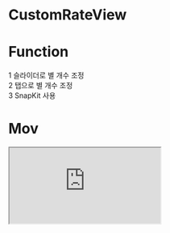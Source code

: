 # CustomRateView

# Function
1 슬라이더로 별 개수 조정   
2 탭으로 별 개수 조정   
3 SnapKit 사용 

# Mov
<iframe src="https://www.youtube.com/watch?v=7l-rziRgm6o"></iframe>

